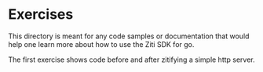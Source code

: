 # Exercises

This directory is meant for any code samples or documentation that would help one learn more about how to use the Ziti SDK for go.

The first exercise shows code before and after zitifying a simple http server.
